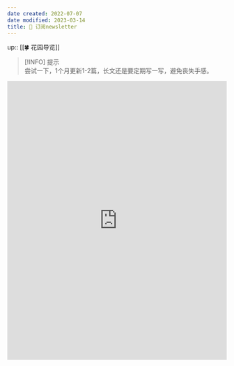 ```yaml
---
date created: 2022-07-07
date modified: 2023-03-14
title: 📩 订阅newsletter
---
```


up:: [[🍀 花园导览]]

>[!INFO] 提示  
> 尝试一下，1个月更新1-2篇，长文还是要定期写一写，避免丧失手感。

<iframe border=0 frameborder=0 src="https://oldwinter.zhubai.love/" allow="fullscreen" style="height: 640px; width: 100%; z-index: 999;"></iframe>
